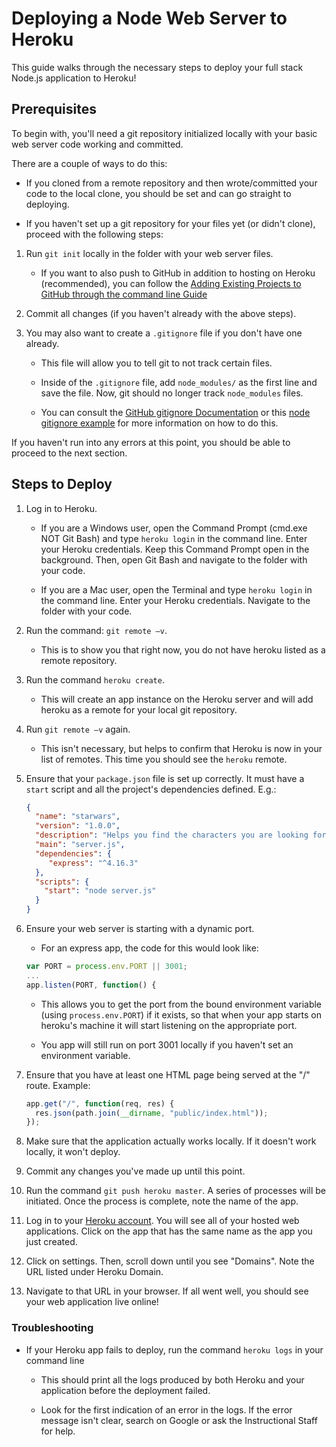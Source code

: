 # Deploying a Node Web Server to Heroku

This guide walks through the necessary steps to deploy your full stack Node.js application to Heroku!

## Prerequisites

To begin with, you'll need a git repository initialized locally with your basic web server code working and committed.

There are a couple of ways to do this:

   * If you cloned from a remote repository and then wrote/committed your code to the local clone, you should be set and can go straight to deploying.

   * If you haven't set up a git repository for your files yet (or didn't clone), proceed with the following steps:

1. Run `git init` locally in the folder with your web server files.

   * If you want to also push to GitHub in addition to hosting on Heroku (recommended), you can follow the [Adding Existing Projects to GitHub through the command line Guide](https://help.github.com/articles/adding-an-existing-project-to-github-using-the-command-line/)

2. Commit all changes (if you haven't already with the above steps).

3. You may also want to create a `.gitignore` file if you don't have one already. 

   * This file will allow you to tell git to not track certain files.

   * Inside of the `.gitignore` file, add `node_modules/` as the first line and save the file. Now, git should no longer track `node_modules` files.

   * You can consult the [GitHub gitignore Documentation](https://help.github.com/articles/ignoring-files/) or this [node gitignore example](https://github.com/github/gitignore/blob/master/Node.gitignore) for more information on how to do this.

If you haven't run into any errors at this point, you should be able to proceed to the next section.

## Steps to Deploy

1. Log in to Heroku.

   * If you are a Windows user, open the Command Prompt (cmd.exe NOT Git Bash) and type `heroku login` in the command line. Enter your Heroku credentials.  Keep this Command Prompt open in the background. Then, open Git Bash and navigate to the folder with your code.

   * If you are a Mac user, open the Terminal and type `heroku login` in the command line. Enter your Heroku credentials. Navigate to the folder with your code.

2. Run the command: `git remote –v`.
   * This is to show you that right now, you do not have heroku listed as a remote repository.

3. Run the command `heroku create`.
   * This will create an app instance on the Heroku server and will add heroku as a remote for your local git repository.

4. Run `git remote –v` again.
   * This isn't necessary, but helps to confirm that Heroku is now in your list of remotes. This time you should see the `heroku` remote.

5. Ensure that your `package.json` file is set up correctly. It must have a `start` script and all the project's dependencies defined. E.g.:

   ```json
   {
     "name": "starwars",
     "version": "1.0.0",
     "description": "Helps you find the characters you are looking for",
     "main": "server.js",
     "dependencies": {
        "express": "^4.16.3"
     },
     "scripts": {
       "start": "node server.js"
     }
   }
   ```

6. Ensure your web server is starting with a dynamic port.
   
   * For an express app, the code for this would look like:

   ```js
   var PORT = process.env.PORT || 3001;
   ...
   app.listen(PORT, function() {
   ```

   * This allows you to get the port from the bound environment variable (using `process.env.PORT`) if it exists, so that when your app starts on heroku's machine it will start listening on the appropriate port.

   * You app will still run on port 3001 locally if you haven't set an environment variable.

7. Ensure that you have at least one HTML page being served at the "/" route. Example:

    ```js
    app.get("/", function(req, res) {
      res.json(path.join(__dirname, "public/index.html"));
    });
    ```

8. Make sure that the application actually works locally. If it doesn't work locally, it won't deploy.

9. Commit any changes you've made up until this point.

10. Run the command `git push heroku master`. A series of processes will be initiated. Once the process is complete, note the name of the app.

11. Log in to your [Heroku account](https://id.heroku.com/login). You will see all of your hosted web applications. Click on the app that has the same name as the app you just created.

12. Click on settings. Then, scroll down until you see "Domains". Note the URL listed under Heroku Domain.

13. Navigate to that URL in your browser. If all went well, you should see your web application live online!

### Troubleshooting

* If your Heroku app fails to deploy, run the command `heroku logs` in your command line

  * This should print all the logs produced by both Heroku and your application before the deployment failed. 
  
  * Look for the first indication of an error in the logs. If the error message isn't clear, search on Google or ask the Instructional Staff for help.
